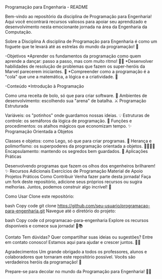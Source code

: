 Programação para Engenharia - README

Bem-vindo ao repositório da disciplina de Programação para Engenharia! Aqui você encontrará recursos valiosos para apoiar seu aprendizado e desenvolvimento nesta emocionante jornada na área da Engenharia da Computação.

Sobre a Disciplina
A disciplina de Programação para Engenharia é como um foguete que te levará até as estrelas do mundo da programação! 🚀

-Objetivos
*Aprender os fundamentos da programação como quem aprende a dançar: passo a passo, mas com muito ritmo! 💃🕺
*Desenvolver habilidades de resolução de problemas que fazem os super-heróis da Marvel parecerem iniciantes. 💪
*Compreender como a programação é a "cola" que une a matemática, a lógica e a criatividade. 🧩

-Conteúdo
*Introdução à Programação

Como uma receita de bolo, só que para criar software. 🎂
Ambientes de desenvolvimento: escolhendo sua "arena" de batalha. ⚔️
Programação Estruturada

Variáveis: os "potinhos" onde guardamos nossas ideias. 💡
Estruturas de controle: os semáforos da lógica de programação. 🚦
Funções e procedimentos: os atalhos mágicos que economizam tempo. ✨
Programação Orientada a Objetos

Classes e objetos: como Lego, só que para criar programas. 🧱
Herança e polimorfismo: os superpoderes da programação orientada a objetos. 🦸‍♂️🦸‍♀️
Encapsulamento: mantendo os segredos bem guardados. 🤫
Aplicações Práticas

Desenvolvendo programas que fazem os olhos dos engenheiros brilharem! ✨
Recursos Adicionais
Exercícios de Programação
Material de Apoio
Projetos Práticos
Como Contribuir
Venha fazer parte desta jornada! Faça um fork deste repositório, adicione seus próprios recursos ou sugira melhorias. Juntos, podemos construir algo incrível! 🤝

Como Usar
Clone este repositório:

bash
Copy code
git clone https://github.com/seu-usuario/programacao-para-engenharia.git
Navegue até o diretório do projeto:

bash
Copy code
cd programacao-para-engenharia
Explore os recursos disponíveis e comece sua jornada! 🚀📚

Contato
Tem dúvidas? Quer compartilhar suas ideias ou sugestões? Entre em contato conosco! Estamos aqui para ajudar e crescer juntos. 📧💬

Agradecimentos
Um grande obrigado a todos os professores, alunos e colaboradores que tornaram este repositório possível. Vocês são verdadeiros heróis da programação! 🙌

Prepare-se para decolar no mundo da Programação para Engenharia! 🌟🚀
